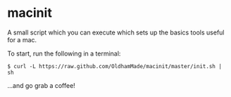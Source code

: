 # macinit

A small script which you can execute which sets up the basics tools useful for a mac.

To start, run the following in a terminal:

    $ curl -L https://raw.github.com/OldhamMade/macinit/master/init.sh | sh

...and go grab a coffee!
